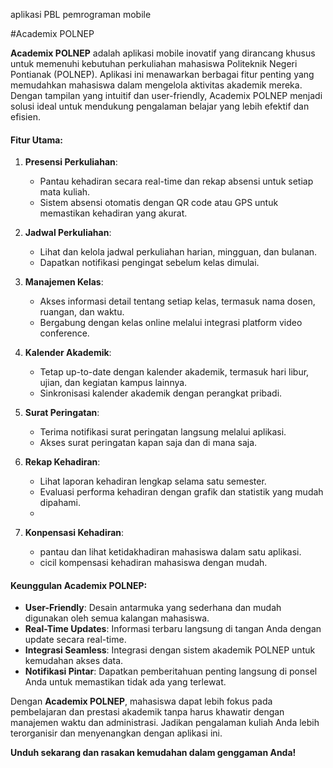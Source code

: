 
aplikasi PBL pemrograman mobile

#Academix POLNEP

**Academix POLNEP** adalah aplikasi mobile inovatif yang dirancang khusus untuk memenuhi kebutuhan perkuliahan mahasiswa Politeknik Negeri Pontianak (POLNEP). Aplikasi ini menawarkan berbagai fitur penting yang memudahkan mahasiswa dalam mengelola aktivitas akademik mereka. Dengan tampilan yang intuitif dan user-friendly, Academix POLNEP menjadi solusi ideal untuk mendukung pengalaman belajar yang lebih efektif dan efisien.

#### Fitur Utama:

1. **Presensi Perkuliahan**:
   - Pantau kehadiran secara real-time dan rekap absensi untuk setiap mata kuliah.
   - Sistem absensi otomatis dengan QR code atau GPS untuk memastikan kehadiran yang akurat.

2. **Jadwal Perkuliahan**:
   - Lihat dan kelola jadwal perkuliahan harian, mingguan, dan bulanan.
   - Dapatkan notifikasi pengingat sebelum kelas dimulai.

3. **Manajemen Kelas**:
   - Akses informasi detail tentang setiap kelas, termasuk nama dosen, ruangan, dan waktu.
   - Bergabung dengan kelas online melalui integrasi platform video conference.

4. **Kalender Akademik**:
   - Tetap up-to-date dengan kalender akademik, termasuk hari libur, ujian, dan kegiatan kampus lainnya.
   - Sinkronisasi kalender akademik dengan perangkat pribadi.

5. **Surat Peringatan**:
   - Terima notifikasi surat peringatan langsung melalui aplikasi.
   - Akses surat peringatan kapan saja dan di mana saja.

6. **Rekap Kehadiran**:
   - Lihat laporan kehadiran lengkap selama satu semester.
   - Evaluasi performa kehadiran dengan grafik dan statistik yang mudah dipahami.
   - 
7. **Konpensasi Kehadiran**:
   - pantau dan lihat ketidakhadiran mahasiswa dalam satu aplikasi.
   - cicil kompensasi kehadiran mahasiswa dengan mudah.
     
#### Keunggulan Academix POLNEP:

- **User-Friendly**: Desain antarmuka yang sederhana dan mudah digunakan oleh semua kalangan mahasiswa.
- **Real-Time Updates**: Informasi terbaru langsung di tangan Anda dengan update secara real-time.
- **Integrasi Seamless**: Integrasi dengan sistem akademik POLNEP untuk kemudahan akses data.
- **Notifikasi Pintar**: Dapatkan pemberitahuan penting langsung di ponsel Anda untuk memastikan tidak ada yang terlewat.

Dengan **Academix POLNEP**, mahasiswa dapat lebih fokus pada pembelajaran dan prestasi akademik tanpa harus khawatir dengan manajemen waktu dan administrasi. Jadikan pengalaman kuliah Anda lebih terorganisir dan menyenangkan dengan aplikasi ini.

**Unduh sekarang dan rasakan kemudahan dalam genggaman Anda!**
